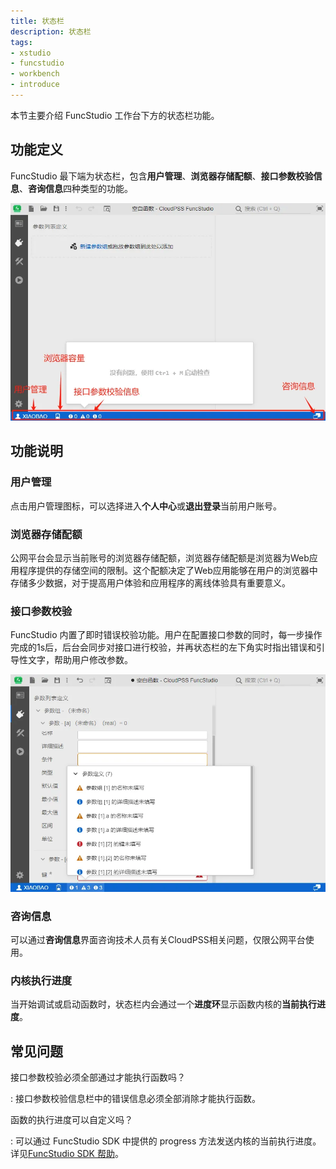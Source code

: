 ```yaml
---
title: 状态栏
description: 状态栏
tags:
- xstudio
- funcstudio
- workbench
- introduce
---
```


本节主要介绍 FuncStudio 工作台下方的状态栏功能。

## 功能定义

FuncStudio 最下端为状态栏，包含**用户管理**、**浏览器存储配额**、**接口参数校验信息**、**咨询信息**四种类型的功能。

![FuncStudio 状态栏](./1.png)

## 功能说明

### 用户管理

点击用户管理图标，可以选择进入**个人中心**或**退出登录**当前用户账号。

### 浏览器存储配额

公网平台会显示当前账号的浏览器存储配额，浏览器存储配额是浏览器为Web应用程序提供的存储空间的限制。这个配额决定了Web应用能够在用户的浏览器中存储多少数据，对于提高用户体验和应用程序的离线体验具有重要意义。

### 接口参数校验

FuncStudio 内置了即时错误校验功能。用户在配置接口参数的同时，每一步操作完成的1s后，后台会同步对接口进行校验，并再状态栏的左下角实时指出错误和引导性文字，帮助用户修改参数。

![接口参数校验](./2.png)

### 咨询信息

可以通过**咨询信息**界面咨询技术人员有关CloudPSS相关问题，仅限公网平台使用。

### 内核执行进度

当开始调试或启动函数时，状态栏内会通过一个**进度环**显示函数内核的**当前执行进度**。

## 常见问题

接口参数校验必须全部通过才能执行函数吗？

:   接口参数校验信息栏中的错误信息必须全部消除才能执行函数。

函数的执行进度可以自定义吗？

:   可以通过 FuncStudio SDK 中提供的 progress 方法发送内核的当前执行进度。详见[FuncStudio SDK 帮助](../../../../80-sdk-python/70-api/20-function-execution/index.md)。